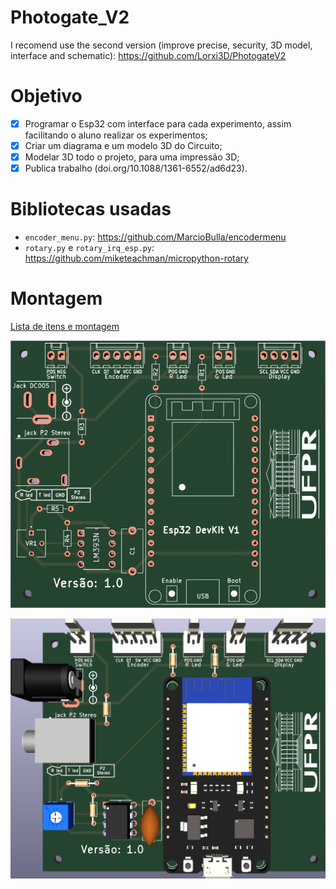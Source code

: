 # Photogate_V2
I recomend use the second version (improve precise, security, 3D model, interface and schematic): 
https://github.com/Lorxi3D/PhotogateV2

# Objetivo

- [x] Programar o Esp32 com interface para cada experimento, assim facilitando o aluno realizar os experimentos;
- [x] Criar um diagrama e um modelo 3D do Circuito; 
- [x] Modelar 3D todo o projeto, para uma impressão 3D;
- [x] Publica trabalho (doi.org/10.1088/1361-6552/ad6d23).

# Bibliotecas usadas
- `encoder_menu.py`: https://github.com/MarcioBulla/encodermenu
- `rotary.py` e `rotary_irq_esp.py`: https://github.com/miketeachman/micropython-rotary

# Montagem
[Lista de itens e montagem](http://htmlpreview.github.io/?https://github.com/MarcioBulla/Cronometro-Optico/blob/main/manual/Item_List.html)

![Imagem sem componente](./imagens/photogate_encomendado.png)

![Imagem com componente](./imagens/photogate_encomendado(c).png)
